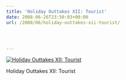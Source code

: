 ```yaml
---
title: 'Holiday Outtakes XII: Tourist'
date: 2008-06-26T23:50:03+00:00
url: /2008/06/holiday-outtakes-xii-tourist/




---
```

<div class="flickr">
  <a href="http://www.flickr.com/photos/schreibblogade/2616039398/" title="Holiday Outtakes XII: Tourist"><img src="//farm4.static.flickr.com/3235/2616039398_7360c87555.jpg" alt="Holiday Outtakes XII: Tourist" /></a></p>

  <p>
    Holiday Outtakes <span class="caps">XII</span>: Tourist
  </p>
</div>
